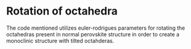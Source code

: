# Rotation of octahedra

The code mentioned utilizes euler-rodrigues parameters for rotating the octahedras present in normal perovskite structure in order to create a monoclinic structure with tilted octahderas. 
